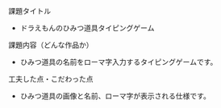 課題タイトル
- ドラえもんのひみつ道具タイピングゲーム

課題内容（どんな作品か）
- ひみつ道具の名前をローマ字入力するタイピングゲームです。

工夫した点・こだわった点
- ひみつ道具の画像と名前、ローマ字が表示される仕様です。
